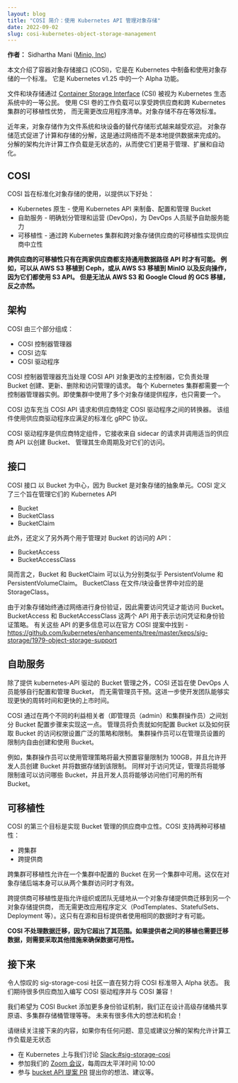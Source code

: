 ```yaml
---
layout: blog
title: "COSI 简介：使用 Kubernetes API 管理对象存储"
date: 2022-09-02
slug: cosi-kubernetes-object-storage-management
---
```



**作者：** Sidhartha Mani ([Minio, Inc](https://min.io))

本文介绍了容器对象存储接口 (COSI)，它是在 Kubernetes 中制备和使用对象存储的一个标准。
它是 Kubernetes v1.25 中的一个 Alpha 功能。

文件和块存储通过 [Container Storage Interface](https://kubernetes.io/blog/2019/01/15/container-storage-interface-ga/) (CSI)
被视为 Kubernetes 生态系统中的一等公民。
使用 CSI 卷的工作负载可以享受跨供应商和跨 Kubernetes 集群的可移植性优势，
而无需更改应用程序清单。对象存储不存在等效标准。

近年来，对象存储作为文件系统和块设备的替代存储形式越来越受欢迎。
对象存储范式促进了计算和存储的分解，这是通过网络而不是本地提供数据来完成的。
分解的架构允许计算工作负载是无状态的，从而使它们更易于管理、扩展和自动化。

## COSI

COSI 旨在标准化对象存储的使用，以提供以下好处：

* Kubernetes 原生 - 使用 Kubernetes API 来制备、配置和管理 Bucket
* 自助服务 - 明确划分管理和运营 (DevOps)，为 DevOps 人员赋予自助服务能力
* 可移植性 - 通过跨 Kubernetes 集群和跨对象存储供应商的可移植性实现供应商中立性

**跨供应商的可移植性只有在两家供应商都支持通用数据路径 API 时才有可能。
例如，可以从 AWS S3 移植到 Ceph，或从 AWS S3 移植到 MinIO 以及反向操作，因为它们都使用 S3 API。
但是无法从 AWS S3 和 Google Cloud 的 GCS 移植，反之亦然。**

## 架构

COSI 由三个部分组成：

* COSI 控制器管理器
* COSI 边车
* COSI 驱动程序

COSI 控制器管理器充当处理 COSI API 对象更改的主控制器，它负责处理 Bucket 创建、更新、删除和访问管理的请求。
每个 Kubernetes 集群都需要一个控制器管理器实例。即使集群中使用了多个对象存储提供程序，也只需要一个。

COSI 边车充当 COSI API 请求和供应商特定 COSI 驱动程序之间的转换器。
该组件使用供应商驱动程序应满足的标准化 gRPC 协议。

COSI 驱动程序是供应商特定组件，它接收来自 sidecar 的请求并调用适当的供应商 API 以创建 Bucket、 
管理其生命周期及对它们的访问。

## 接口

COSI 接口 以 Bucket 为中心，因为 Bucket 是对象存储的抽象单元。COSI 定义了三个旨在管理它们的 Kubernetes API

* Bucket
* BucketClass
* BucketClaim

此外，还定义了另外两个用于管理对 Bucket 的访问的 API：

* BucketAccess
* BucketAccessClass

简而言之，Bucket 和 BucketClaim 可以认为分别类似于 PersistentVolume 和 PersistentVolumeClaim。
BucketClass 在文件/块设备世界中对应的是 StorageClass。

由于对象存储始终通过网络进行身份验证，因此需要访问凭证才能访问 Bucket。
BucketAccess 和 BucketAccessClass 这两个 API 用于表示访问凭证和身份验证策略。
有关这些 API 的更多信息可以在官方 COSI 提案中找到 - https://github.com/kubernetes/enhancements/tree/master/keps/sig-storage/1979-object-storage-support

## 自助服务

除了提供 kubernetes-API 驱动的 Bucket 管理之外，COSI 还旨在使 DevOps 人员能够自行配置和管理 Bucket，
而无需管理员干预。这进一步使开发团队能够实现更快的周转时间和更快的上市时间。

COSI 通过在两个不同的利益相关者（即管理员（admin）和集群操作员）之间划分 Bucket 配置步骤来实现这一点。
管理员将负责就如何配置 Bucket 以及如何获取 Bucket 的访问权限设置广泛的策略和限制。
集群操作员可以在管理员设置的限制内自由创建和使用 Bucket。

例如，集群操作员可以使用管理策略将最大预置容量限制为 100GB，并且允许开发人员创建 Bucket 并将数据存储到该限制。
同样对于访问凭证，管理员将能够限制谁可以访问哪些 Bucket，并且开发人员将能够访问他们可用的所有 Bucket。

## 可移植性

COSI 的第三个目标是实现 Bucket 管理的供应商中立性。COSI 支持两种可移植性：

* 跨集群
* 跨提供商

跨集群可移植性允许在一个集群中配置的 Bucket 在另一个集群中可用。这仅在对象存储后端本身可以从两个集群访问时才有效。

跨提供商可移植性是指允许组织或团队无缝地从一个对象存储提供商迁移到另一个对象存储提供商，
而无需更改应用程序定义（PodTemplates、StatefulSets、Deployment 等）。这只有在源和目标提供者使用相同的数据时才有可能。

**COSI 不处理数据迁移，因为它超出了其范围。如果提供者之间的移植也需要迁移数据，则需要采取其他措施来确保数据可用性。**

## 接下来

令人惊叹的 sig-storage-cosi 社区一直在努力将 COSI 标准带入 Alpha 状态。
我们期待很多供应商加入编写 COSI 驱动程序并与 COSI 兼容！

我们希望为 COSI Bucket 添加更多身份验证机制，我们正在设计高级存储桶共享原语、多集群存储桶管理等等。
未来有很多伟大的想法和机会！

请继续关注接下来的内容，如果你有任何问题、意见或建议分解的架构允许计算工作负载是无状态

* 在 Kubernetes 上与我们讨论 [Slack:#sig-storage-cosi](https://kubernetes.slack.com/archives/C017EGC1C6N)
* 参加我们的 [Zoom 会议](https://zoom.us/j/614261834?pwd=Sk1USmtjR2t0MUdjTGVZeVVEV1BPQT09)，每周四太平洋时间 10:00
* 参与 [bucket API 提案 PR](https://github.com/kubernetes/enhancements/pull/2813) 提出你的想法、建议等。

